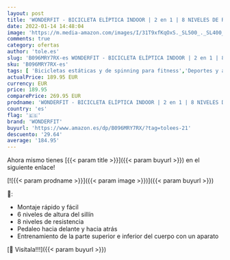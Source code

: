 ```yaml
---
layout: post
title: 'WONDERFIT - BICICLETA ELÍPTICA INDOOR | 2 en 1 | 8 NIVELES DE RESISTENCIA | PORTÁTIL'
date: 2022-01-14 14:48:04
image: 'https://m.media-amazon.com/images/I/31T9xfKqOxS._SL500_._SL400_.jpg'
comments: true
category: ofertas
author: 'tole.es'
slug: 'B096MRY7RX-es WONDERFIT - BICICLETA ELÍPTICA INDOOR | 2 en 1 | 8 NIVELES...'
sku: 'B096MRY7RX-es'
tags: [ 'Bicicletas estáticas y de spinning para fitness','Deportes y aire libre','Fitness y ejercicio','Máquinas de cardio para fitness','bicicleta','wonderfit', ]
actualPrice: 189.95 EUR
currency: EUR
price: 189.95
comparePrice: 269.95 EUR
prodname: 'WONDERFIT - BICICLETA ELÍPTICA INDOOR | 2 en 1 | 8 NIVELES DE RESISTENCIA | PORTÁTIL'
country: 'es'
flag: '🇪🇸'
brand: 'WONDERFIT'
buyurl: 'https://www.amazon.es/dp/B096MRY7RX/?tag=tolees-21'
descuento: '29.64'
average: '184.95'
---
```


Ahora mismo tienes [{{< param title >}}]({{< param buyurl >}}) en el siguiente enlace!

[![{{< param prodname >}}]({{< param image >}})]({{< param buyurl >}})

🔎:

- Montaje rápido y fácil
- 6 niveles de altura del sillín
- 8 niveles de resistencia
- Pedaleo hacia delante y hacia atrás
- Entrenamiento de la parte superior e inferior del cuerpo con un aparato

[🛒 Visítala!!!]({{< param buyurl >}})
